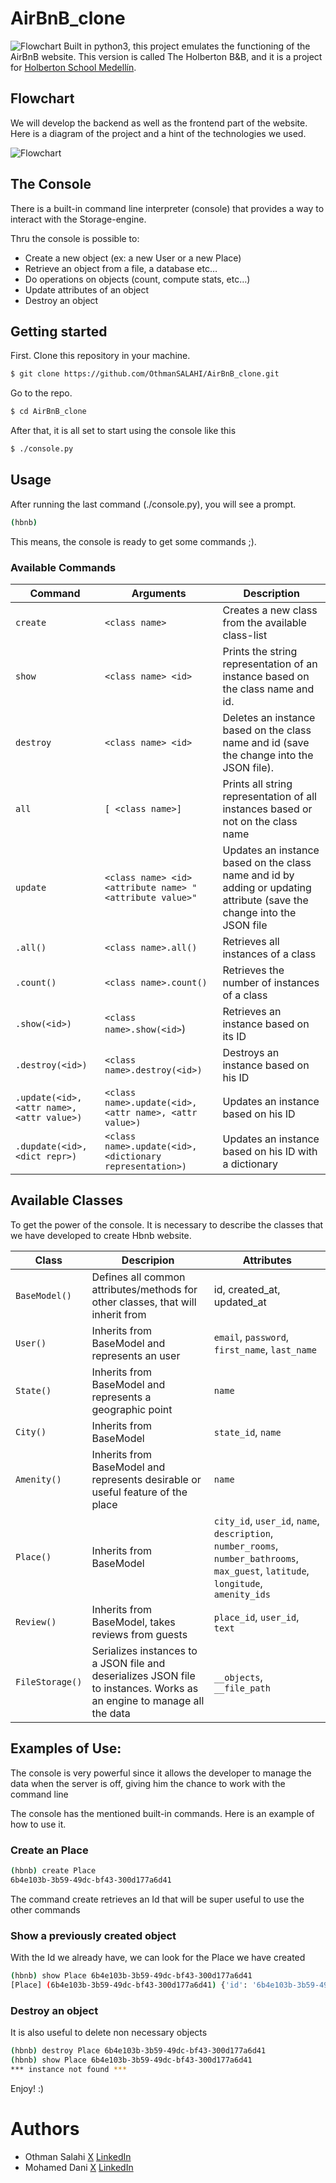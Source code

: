 # AirBnB_clone 
![Flowchart](https://imgur.com/xuoucfD.png)
 Built in python3, this project emulates the functioning of the AirBnB website.
 This version is called The Holberton B&B, and it is a project for [Holberton School Medellín](https://www.holbertonschool.com/co/campus_life/medellin).
 
## Flowchart
We will develop the backend as well as the frontend part of the website. Here is a diagram of the project and a hint of the technologies we used.
 
 ![Flowchart](https://imgur.com/3rCP5Fx.png)
 
 ## The Console
 There is a built-in command line interpreter (console) that provides a way to interact with the Storage-engine.
 
 Thru the console is possible to: 
* Create a new object (ex: a new User or a new Place)
* Retrieve an object from a file, a database etc…
* Do operations on objects (count, compute stats, etc…)
* Update attributes of an object
* Destroy an object

## Getting started

First. Clone this repository in your machine.
```sh
$ git clone https://github.com/OthmanSALAHI/AirBnB_clone.git
```
Go to the repo.

```sh
$ cd AirBnB_clone
```
After that, it is all set to start using the console like this

```sh
$ ./console.py
```

## Usage

After running the last command (./console.py), you will see a prompt.

```sh
(hbnb) 
```

This means, the console is ready to get some commands ;).

### Available Commands
| Command | Arguments | Description |
| ------ | ------ | ------ |
| `create` | `<class name>` | Creates a new class from the available class-list ||
| `show` | `<class name> <id>` | Prints the string representation of an instance based on the class name and id. |
| `destroy` | `<class name> <id>` | Deletes an instance based on the class name and id (save the change into the JSON file). |
| `all` | `[ <class name>]` | Prints all string representation of all instances based or not on the class name |
| `update` | `<class name> <id> <attribute name> "<attribute value>"`  | Updates an instance based on the class name and id by adding or updating attribute (save the change into the JSON file |
| `.all()`| `<class name>.all()` | Retrieves all instances of a class |
| `.count()` | `<class name>.count()` | Retrieves the number of instances of a class |
| `.show(<id>)` | `<class name>.show(<id>`) | Retrieves an instance based on its ID |
| `.destroy(<id>)` | `<class name>.destroy(<id>)` | Destroys an instance based on his ID |
| `.update(<id>, <attr name>, <attr value>)` | `<class name>.update(<id>, <attr name>, <attr value>)` | Updates an instance based on his ID |
| `.dupdate(<id>, <dict repr>)` | `<class name>.update(<id>, <dictionary representation>)` | Updates an instance based on his ID with a dictionary |

## Available Classes
To get the power of the console. It is necessary to describe the classes that we have developed to create Hbnb website.

| Class | Descripion| Attributes|
| ------ | ------ | ------ |
| `BaseModel()` | Defines all common attributes/methods for other classes, that will inherit from | id, created_at, updated_at|
| `User()` | Inherits from BaseModel and represents an user  | `email`, `password`, `first_name`, `last_name`  |
| `State()` | Inherits from BaseModel and represents a geographic point  | `name` |
| `City()` | Inherits from BaseModel  | `state_id`, `name` |
| `Amenity()` | Inherits from BaseModel and represents desirable or useful feature of the place | `name` |
| `Place()` | Inherits from BaseModel | `city_id`, `user_id`, `name`, `description`, `number_rooms`, `number_bathrooms`, `max_guest`, `latitude`, `longitude`, `amenity_ids`|
| `Review()` | Inherits from BaseModel, takes reviews from guests | `place_id`, `user_id`, `text` |
| `FileStorage()` | Serializes instances to a JSON file and deserializes JSON file to instances. Works as an engine to manage all the data | `__objects`, `__file_path` |
## Examples of Use:
The console is very powerful since it allows the developer to manage the data when the server is off, giving him the chance to work with the command line

The console has the mentioned built-in commands. Here is an example of how to use it.

### Create an Place

```sh
(hbnb) create Place
6b4e103b-3b59-49dc-bf43-300d177a6d41
```
The command create retrieves an Id that will be super useful to use the other commands

### Show a previously created object

With the Id we already have, we can look for the Place we have created
```sh
(hbnb) show Place 6b4e103b-3b59-49dc-bf43-300d177a6d41
[Place] (6b4e103b-3b59-49dc-bf43-300d177a6d41) {'id': '6b4e103b-3b59-49dc-bf43-300d177a6d41', 'created_at': datetime.datetime(2023, 11, 8, 11, 11, 56, 477566), 'updated_at': datetime.datetime(2023, 11, 8, 11, 11, 56, 477591)}
```

### Destroy an object

It is also useful to delete non necessary objects
```sh 
(hbnb) destroy Place 6b4e103b-3b59-49dc-bf43-300d177a6d41
(hbnb) show Place 6b4e103b-3b59-49dc-bf43-300d177a6d41
*** instance not found ***
```

Enjoy! :)

# Authors
* Othman  Salahi [X](https://x.com/othmansalahi) [LinkedIn](https://www.linkedin.com/in/othmansalahi)
* Mohamed Dani [X](https://twitter.com/mohameddani_1) [LinkedIn](www.linkedin.com/in/mohamed-dani-2a8065152)

